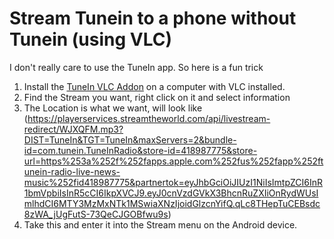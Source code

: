 # Stream Tunein to a phone without Tunein (using VLC)

I don't really care to use the TuneIn app.  So here is a fun trick

1. Install the [TuneIn VLC Addon](https://addons.videolan.org/p/1153982) on a computer with VLC installed.
2. Find the Stream you want, right click on it and select information
3.  The Location is what we want, will look like (https://playerservices.streamtheworld.com/api/livestream-redirect/WJXQFM.mp3?DIST=TuneIn&TGT=TuneIn&maxServers=2&bundle-id=com.tunein.TuneInRadio&store-id=418987775&store-url=https%253a%252f%252fapps.apple.com%252fus%252fapp%252ftunein-radio-live-news-music%252fid418987775&partnertok=eyJhbGciOiJIUzI1NiIsImtpZCI6InR1bmVpbiIsInR5cCI6IkpXVCJ9.eyJ0cnVzdGVkX3BhcnRuZXIiOnRydWUsImlhdCI6MTY3MzMxNTk1MSwiaXNzIjoidGlzcnYifQ.qLc8THepTuCEBsdc8zWA_jUgFutS-73QeCJGOBfwu9s)
4. Take this and enter it into the Stream menu on the Android device.  
